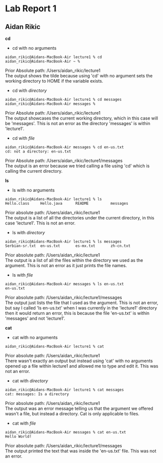 # Lab Report 1
## Aidan Rikic

**cd**
* cd with no arguments
```
aidan_rikic@Aidans-MacBook-Air lecture1 % cd
aidan_rikic@Aidans-MacBook-Air ~ % 
```
Prior Absolute path: /Users/aidan_rikic/lecture1 \
The output shows the tilde because using 'cd' with no argument sets the working directory to HOME if the variable exists.

* cd with *directory*
```
aidan_rikic@Aidans-MacBook-Air lecture1 % cd messages 
aidan_rikic@Aidans-MacBook-Air messages %
```
Prior Absolute path: /Users/aidan_rikic/lecture1 \
The output showcases the current working directory, which in this case will be 'messages'. This is not an error as the directory 'messages' is within 'lecture1'.

* cd with *file*
```
aidan_rikic@Aidans-MacBook-Air messages % cd en-us.txt
cd: not a directory: en-us.txt
```
Prior Absolute path: /Users/aidan_rikic/lecture1/messages \
The output is an error because we tried calling a file using 'cd' which is calling the current directory. 

**ls** 
* ls with no arguments
```
aidan_rikic@Aidans-MacBook-Air lecture1 % ls
Hello.class     Hello.java      README          messages
```
Prior absolute path: /Users/aidan_rikic/lecture1 \
The output is a list of all the directories under the current directory, in this case 'lecture1'. This is not an error. 

* ls with *directory*
```
aidan_rikic@Aidans-MacBook-Air lecture1 % ls messages 
Serbian-sr.txt  en-us.txt       es-mx.txt       zh-cn.txt
```
Prior absolute path: /Users/aidan_rikic/lecture1 \
The output is a list of all the files within the directory we used as the argument. This is not an error as it just prints the file names.

* ls with *file*
```
aidan_rikic@Aidans-MacBook-Air messages % ls en-us.txt
en-us.txt
```
Prior absolute path: /Users/aidan_rikic/lecture1/messages \
The output just lists the file that I used as the argument. This is not an error, but say I called 'ls en-us.txt' when I was currently in the 'lecture1' directory then it would return an error, this is because the file 'en-us.txt' is within 'messages' and not 'lecture1'. 

**cat** 
* cat with no arguments
```
aidan_rikic@Aidans-MacBook-Air lecture1 % cat
```
Prior absolute path: /Users/aidan_rikic/lecture1 \
There wasn't exactly an output but instead using 'cat' with no arguments opened up a file within lecture1 and allowed me to type and edit it. This was not an error. 

* cat with *directory*
```
aidan_rikic@Aidans-MacBook-Air lecture1 % cat messages
cat: messages: Is a directory
```

Prior absolute path: /Users/aidan_rikic/lecture1 \
The output was an error message telling us that the argument we offered wasn't a file, but instead a directory. Cat is only applicable to files. 

* cat with *file*
```
aidan_rikic@Aidans-MacBook-Air messages % cat en-us.txt
Hello World!
```
Prior absolute path: /Users/aidan_rikic/lecture1/messages \
The output printed the text that was inside the 'en-us.txt' file. This was not an error. 
